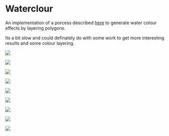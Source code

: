 # Waterclour

An implementation of a porcess described [here](http://www.tylerlhobbs.com/writings/watercolor) to generate water colour effects by layering polygons.

Its a bit slow and could definately do with some work to get more interesting results and some colour layering.

![](output/out_0003.png)

![](output/out_0012.png)

![](output/screen-0003.png)

![](output/screen-0004.png)

![](output/screen-0005.png)

![](output/screen-0006.png)

![](output/screen-0008.png)

![](output/screen-0010.png)

![](output/screen-0011.png)
